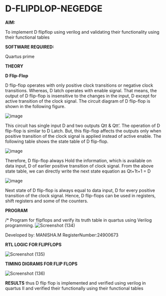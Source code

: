 # D-FLIPDLOP-NEGEDGE

**AIM:**

To implement  D flipflop using verilog and validating their functionality using their functional tables

**SOFTWARE REQUIRED:**

Quartus prime

**THEORY**

**D Flip-Flop**

D flip-flop operates with only positive clock transitions or negative clock transitions. Whereas, D latch operates with enable signal. That means, the output of D flip-flop is insensitive to the changes in the input, D except for active transition of the clock signal. The circuit diagram of D flip-flop is shown in the following figure.

![image](https://github.com/naavaneetha/D-FLIPDLOP-NEGEDGE/assets/154305477/48c81fe8-bc3f-40e7-95e2-519fc155ad51)

This circuit has single input D and two outputs Qtt & Qtt’. The operation of D flip-flop is similar to D Latch. But, this flip-flop affects the outputs only when positive transition of the clock signal is applied instead of active enable. The following table shows the state table of D flip-flop.

![image](https://github.com/naavaneetha/D-FLIPDLOP-NEGEDGE/assets/154305477/e5f3fda7-68ec-4a3a-a0a4-cf6f9cc4ab55)

Therefore, D flip-flop always Hold the information, which is available on data input, D of earlier positive transition of clock signal. From the above state table, we can directly write the next state equation as Qt+1t+1 = D

![image](https://github.com/naavaneetha/D-FLIPDLOP-NEGEDGE/assets/154305477/8592c0d8-2917-4142-91b9-d6c30dd891d2)

Next state of D flip-flop is always equal to data input, D for every positive transition of the clock signal. Hence, D flip-flops can be used in registers, shift registers and some of the counters.


**PROGRAM**

/* Program for flipflops and verify its truth table in quartus using Verilog programming. 
![Screenshot (134)](https://github.com/user-attachments/assets/875c51b0-0901-42c2-903d-58e5e4d228a9)

Developed by: MANISHA.M RegisterNumber:24900673


**RTL LOGIC FOR FLIPFLOPS**

![Screenshot (135)](https://github.com/user-attachments/assets/f396700b-d9cb-4adb-970b-22b18034f332)



**TIMING DIGRAMS FOR FLIP FLOPS**

![Screenshot (136)](https://github.com/user-attachments/assets/b38ff5e0-efbe-4aad-9a50-07b8aef6703e)



**RESULTS**
thus D flip flop is implemented and verified using verilog in quartus II and verified their functionally using their functional tables

